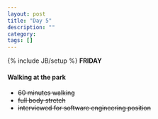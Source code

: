 ```yaml
---
layout: post
title: "Day 5"
description: ""
category:
tags: []
---
```

{% include JB/setup %}
**FRIDAY**  

#### Walking at the park  

-  ~~60 minutes walking~~
-  ~~full body stretch~~
-  ~~interviewed for software engineering position~~
